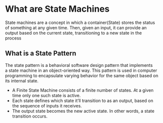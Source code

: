 # What are State Machines

State machines are a concept in which a container(State) stores the status of something at any given time. Then, given an input, it can provide an output based on the current state, transitioning to a new state in the process

## What is a State Pattern

The state pattern is a behavioral software design pattern that implements a state machine in an object-oriented way. This pattern is used in computer programming to encapsulate varying behavior for the same object based on its internal state.

- A Finite State Machine consists of a finite number of states. At a given time only one such state is active.
- Each state defines which state it’ll transition to as an output, based on the sequence of inputs it receives.
- The output state becomes the new active state. In other words, a state transition occurs.
